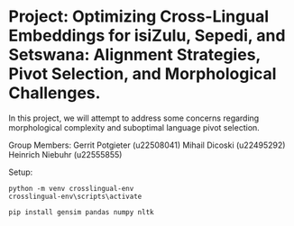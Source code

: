 # Project: Optimizing Cross-Lingual Embeddings for isiZulu, Sepedi, and Setswana: Alignment Strategies, Pivot Selection, and Morphological Challenges.

In this project, we will attempt to address some concerns regarding morphological complexity
and suboptimal language pivot selection. 

Group Members:
Gerrit Potgieter (u22508041)
Mihail Dicoski (u22495292)
Heinrich Niebuhr (u22555855)



Setup:
```
python -m venv crosslingual-env
crosslingual-env\scripts\activate

pip install gensim pandas numpy nltk
```